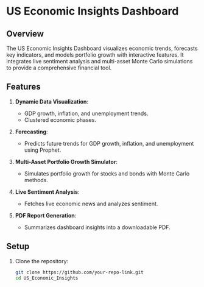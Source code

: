 # US Economic Insights Dashboard

## **Overview**
The US Economic Insights Dashboard visualizes economic trends, forecasts key indicators, and models portfolio growth with interactive features. It integrates live sentiment analysis and multi-asset Monte Carlo simulations to provide a comprehensive financial tool.

## **Features**
1. **Dynamic Data Visualization**:
   - GDP growth, inflation, and unemployment trends.
   - Clustered economic phases.

2. **Forecasting**:
   - Predicts future trends for GDP growth, inflation, and unemployment using Prophet.

3. **Multi-Asset Portfolio Growth Simulator**:
   - Simulates portfolio growth for stocks and bonds with Monte Carlo methods.

4. **Live Sentiment Analysis**:
   - Fetches live economic news and analyzes sentiment.

5. **PDF Report Generation**:
   - Summarizes dashboard insights into a downloadable PDF.

## **Setup**
1. Clone the repository:
   ```bash
   git clone https://github.com/your-repo-link.git
   cd US_Economic_Insights
